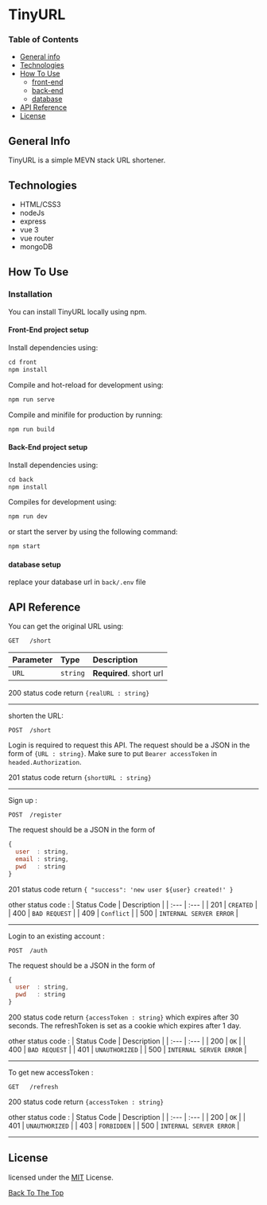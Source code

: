 # TinyURL
### Table of Contents
- [General info](#general-info)
- [Technologies](#technologies)
- [How To Use](#how-to-use)
  - [front-end](#front-End-project-setup)
  - [back-end](#Back-End-project-setup)
  - [database](#database-setup)
- [API Reference](#api-reference)
- [License](#license)

## General Info

TinyURL is a simple MEVN stack URL shortener.

## Technologies

- HTML/CSS3
- nodeJs
- express
- vue 3
- vue router
- mongoDB

## How To Use

### Installation
You can install TinyURL locally using npm.

#### Front-End project setup

Install dependencies using:

```html
cd front
npm install
```

Compile and hot-reload for development using:

```html
npm run serve
```

Compile and minifile for production by running:

```html
npm run build
```

#### Back-End project setup

Install dependencies using:

```html
cd back
npm install
```

Compiles for development using:

```html
npm run dev
```

or start the server by using the following command:

```html
npm start
``` 

#### database setup
replace your database url in `back/.env` file

## API Reference

You can get the original URL using:
```http
GET   /short
```
| Parameter | Type | Description |
| :--- | :--- | :--- |
| `URL` | `string` | **Required**. short url |

200 status code return `{realURL : string}`

---

shorten the URL:
```http
POST  /short
```
Login is required to request this API. The request should be a JSON in the form of `{URL : string}`. Make sure to put `Bearer accessToken` in `headed.Authorization`.

201 status code return `{shortURL : string}`

---

Sign up :
```http
POST  /register
```
The request should be a JSON in the form of
```javascript
{
  user  : string,
  email : string,
  pwd   : string
}
```
201 status code return `{ "success": 'new user ${user} created!' }`

other status code : 
| Status Code | Description |
| :--- | :--- |
| 201 | `CREATED` |
| 400 | `BAD REQUEST` |
| 409 | `Conflict` |
| 500 | `INTERNAL SERVER ERROR` |

---

Login to an existing account :
```http
POST  /auth
```
The request should be a JSON in the form of
```javascript
{
  user  : string,
  pwd   : string
}
```

200 status code return `{accessToken : string}` which expires after 30 seconds. The refreshToken is set as a cookie which expires after 1 day.

other status code : 
| Status Code | Description |
| :--- | :--- |
| 200 | `OK` |
| 400 | `BAD REQUEST` |
| 401 | `UNAUTHORIZED` |
| 500 | `INTERNAL SERVER ERROR` |

---

To get new accessToken :

```http
GET   /refresh
```
200 status code return `{accessToken : string}`

other status code : 
| Status Code | Description |
| :--- | :--- |
| 200 | `OK` |
| 401 | `UNAUTHORIZED` |
| 403 | `FORBIDDEN` |
| 500 | `INTERNAL SERVER ERROR` |

---


## License

licensed under the [MIT](LICENSE) License.

[Back To The Top](#tinyurl)
